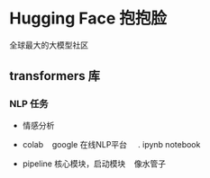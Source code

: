 # Hugging Face 抱抱脸
全球最大的大模型社区
## transformers 库
### NLP 任务
- 情感分析
- colab
   google 在线NLP平台
    . ipynb notebook

- pipeline 核心模块，启动模块
   像水管子